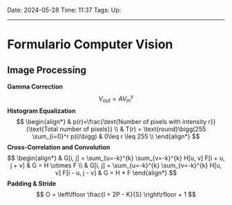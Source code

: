 Date: 2024-05-28
Time: 11:37
Tags:
Up: 

---
# Formulario Computer Vision

## Image Processing

**Gamma Correction**
$$
V_{out} = AV_{in}^{\gamma} 
$$
**Histogram Equalization**
$$
\begin{align*}
& p(r)=\frac{\text{Number of pixels with intensity r}}{\text{Total number of pixels}} \\
& T(r) = \text{round}\bigg(255 \sum_{i=0}^r p(i)\bigg) & 0\leq r \leq 255 \\
\end{align*}
$$
**Cross-Correlation and Convolution**
$$
\begin{align*}
& G[i, j] = \sum_{u=-k}^{k} \sum_{v=-k}^{k} H[u, v] F[i + u, j + v] & G = H \otimes F \\
& G[i, j] = \sum_{u=-k}^{k} \sum_{v=-k}^{k} H[u, v] F[i - u, j - v] 
& G = H * F
\end{align*}
$$
**Padding & Stride**
$$
O = \left\lfloor \frac{I + 2P - K}{S} \right\rfloor + 1
$$
